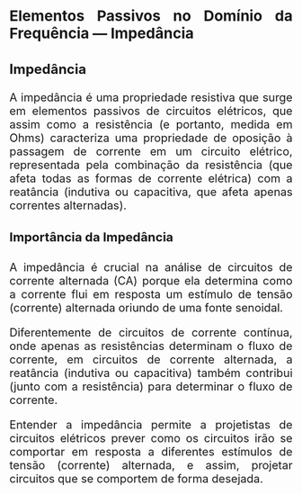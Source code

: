 <div style="text-align: justify; font-size: 20px;">
<h2 style="font-size: 26px;">
Elementos Passivos no Domínio da Frequência — Impedância
</h2>

<h3 style="font-size: 24px;">
Impedância
</h3>

A impedância é uma propriedade resistiva que surge em elementos passivos de circuitos elétricos, que assim como a resistência (e portanto, medida em Ohms) caracteriza uma propriedade de oposição à passagem de corrente em um circuito elétrico, representada pela combinação da resistência (que afeta todas as formas de corrente elétrica) com a reatância (indutiva ou capacitiva, que afeta apenas correntes alternadas).

<h4 style="font-size: 22px;">
Importância da Impedância
</h4>

A impedância é crucial na análise de circuitos de corrente alternada (CA) porque ela determina como a corrente flui em resposta um estímulo de tensão (corrente) alternada oriundo de uma fonte senoidal.

Diferentemente de circuitos de corrente contínua, onde apenas as resistências determinam o fluxo de corrente, em circuitos de corrente alternada, a reatância (indutiva ou capacitiva) também contribui (junto com a resistência) para determinar o fluxo de corrente.

Entender a impedância permite a projetistas de circuitos elétricos prever como os circuitos irão se comportar em resposta a diferentes estímulos de tensão (corrente) alternada, e assim, projetar circuitos que se comportem de forma desejada.
</div>
